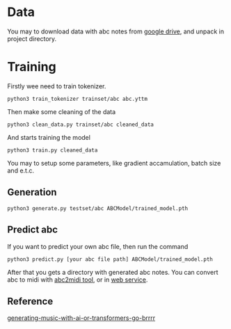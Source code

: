# Data
You may to download data with abc notes from [google drive](https://drive.google.com/drive/folders/15rNfd10B2yEab-67CG5VAyVjvolJN-E4?usp=sharing), and unpack in project directory.
# Training
Firstly wee need to train tokenizer.

```
python3 train_tokenizer trainset/abc abc.yttm
```

Then make some cleaning of the data

```
python3 clean_data.py trainset/abc cleaned_data
```

And starts training the model

```
python3 train.py cleaned_data
```
You may to setup some parameters, like gradient accamulation, batch size and e.t.c.

## Generation 
```
python3 generate.py testset/abc ABCModel/trained_model.pth
``` 

## Predict abc
If you want to predict your own abc file, then run the command
```
python3 predict.py [your abc file path] ABCModel/trained_model.pth
``` 

After that you gets a directory with generated abc notes. You can convert abc to midi with [abc2midi tool](https://www.systutorials.com/docs/linux/man/1-abc2midi/), or in [web service](https://www.abcjs.net/abcjs-editor.html).


## Reference
[generating-music-with-ai-or-transformers-go-brrrr](https://alxmamaev.medium.com/generating-music-with-ai-or-transformers-go-brrrr-3a3ac5a04126)
